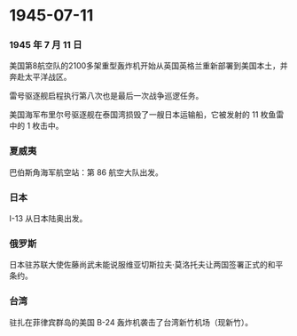 # 1945-07-11

### 1945 年 7 月 11 日

美国第8航空队的2100多架重型轰炸机开始从英国英格兰重新部署到美国本土，并奔赴太平洋战区。

雷号驱逐舰启程执行第八次也是最后一次战争巡逻任务。

美国海军布里尔号驱逐舰在泰国湾损毁了一艘日本运输船，它被发射的 11
枚鱼雷中的 1 枚击中。

### 夏威夷

巴伯斯角海军航空站：第 86 航空大队出发。

### 日本

I-13 从日本陆奥出发。

### 俄罗斯

日本驻苏联大使佐藤尚武未能说服维亚切斯拉夫·莫洛托夫让两国签署正式的和平条约。

### 台湾

驻扎在菲律宾群岛的美国 B-24 轰炸机袭击了台湾新竹机场（现新竹）。
